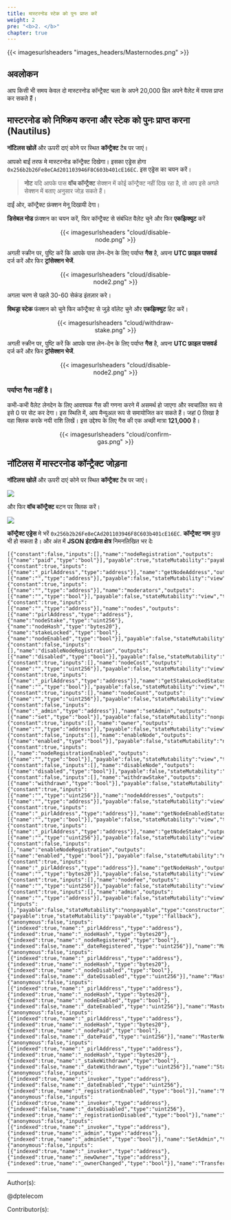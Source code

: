 ```yaml
---
title: मास्टरनोड स्टेक को पुनः प्राप्त करें
weight: 2
pre: "<b>2. </b>"
chapter: true
---
```


{{< imagesurlsheaders "images_headers/Masternodes.png" >}}

## अवलोकन

आप किसी भी समय केवल दो मास्टरनोड कॉन्ट्रैक्ट चला के अपने 20,000 प्रिल अपने वैलेट में वापस प्राप्त कर सकते हैं।

## मास्टरनोड को निष्क्रिय करना और स्टेक को पुनः प्राप्त करना (Nautilus)

**नॉटिलस खोलें** और ऊपरी दाएं कोने पर स्थित **कॉन्ट्रैक्ट** टैब पर जाएं।

आपको बाईं तरफ मे मास्टरनोड कॉन्ट्रैक्ट दिखेगा। इसका एड्रेस होगा `0x256b2b26Fe8eCAd201103946F8C603b401cE16EC`. इस एड्रेस का चयन करें।

> **नोट** यदि आपके पास **वॉच कॉन्ट्रैक्ट** सेक्शन में कोई कॉन्ट्रैक्ट नहीं दिख रहा है, तो आप इसे अगले सेक्शन में बताए अनुसार जोड़ सकते हैं।

दाईं ओर, कॉन्ट्रैक्ट फ़ंक्शन मेनू दिखायी देगा।

**डिसेबल नोड** फ़ंक्शन का चयन करें, फिर कॉन्ट्रैक्ट से संबंधित वैलेट चुने और फिर **एकझिक्युट** करें

<div align="center"><div style="width:55%;">{{< imagesurlsheaders "cloud/disable-node.png" >}}</div></div>

अगली स्क्रीन पर, पुष्टि करें कि आपके पास लेन-देन के लिए पर्याप्त **गैस** है, अपना **UTC फ़ाइल पासवर्ड** दर्ज करें और फिर **ट्रांसेक्शन भेजें**.

<div align="center"><div style="width:55%;">{{< imagesurlsheaders "cloud/disable-node2.png" >}}</div></div>

अगला चरण से पहले 30-60 सेकंड इंतज़ार करे।

**विथड्रा स्टेक** फंक्शन को चुने फिर कॉन्ट्रैक्ट से जुड़े वॉलेट चुने और **एकझिक्युट** हिट करें।

<div align="center"><div style="width:55%;">{{< imagesurlsheaders "cloud/withdraw-stake.png" >}}</div></div>

अगली स्क्रीन पर, पुष्टि करें कि आपके पास लेन-देन के लिए पर्याप्त **गैस** है, अपना **UTC फ़ाइल पासवर्ड** दर्ज करें और फिर **ट्रांसेक्शन भेजें**.

<div align="center"><div style="width:55%;">{{< imagesurlsheaders "cloud/disable-node2.png" >}}</div></div>

### पर्याप्त गैस नहीं है।

कभी-कभी वैलेट लेनदेन के लिए आवश्यक गैस की गणना करने में असमर्थ हो जाएगा और स्वचालित रूप से इसे 0 पर सेट कर देगा। इस स्थिति में, आप मैन्युअल रूप से समायोजित कर सकते हैं। जहां 0 लिखा है वहा क्लिक करके नयी राशि लिखें। इस उद्देश्य के लिए गैस की एक अच्छी मात्रा **121,000** है।

<div align="center"><div style="width:55%;">{{< imagesurlsheaders "cloud/confirm-gas.png" >}}</div></div>

## नॉटिलस में मास्टरनोड कॉन्ट्रैक्ट जोड़ना

**नॉटिलस खोलें** और ऊपरी दाएं कोने पर स्थित **कॉन्ट्रैक्ट** टैब पर जाएं।

![](https://cdn-images-1.medium.com/max/1600/0*OW_7W9P_u0k7ZdmZ.png)

और फिर **वॉच कॉन्ट्रैक्ट** बटन पर क्लिक करें।

![](https://cdn-images-1.medium.com/max/1600/0*wZbZlfAdjrUuhr53.png)

**कॉन्ट्रैक्ट एड्रेस** मे भरें `0x256b2b26Fe8eCAd201103946F8C603b401cE16EC`. **कॉन्ट्रैक्ट नाम** कुछ भी हो सकता है।  और अंत में  **JSON इंटरफ़ेस क्षेत्र** निमनलिखित भर देः

```
[{"constant":false,"inputs":[],"name":"nodeRegistration","outputs":[{"name":"paid","type":"bool"}],"payable":true,"stateMutability":"payable","type":"function"},{"constant":true,"inputs":[{"name":"_pirlAddress","type":"address"}],"name":"getNodeAddress","outputs":[{"name":"","type":"address"}],"payable":false,"stateMutability":"view","type":"function"},{"constant":true,"inputs":[{"name":"","type":"address"}],"name":"moderators","outputs":[{"name":"","type":"bool"}],"payable":false,"stateMutability":"view","type":"function"},{"constant":true,"inputs":[{"name":"","type":"address"}],"name":"nodes","outputs":[{"name":"pirlAddress","type":"address"},{"name":"nodeStake","type":"uint256"},{"name":"nodeHash","type":"bytes20"},{"name":"stakeLocked","type":"bool"},{"name":"nodeEnabled","type":"bool"}],"payable":false,"stateMutability":"view","type":"function"},{"constant":false,"inputs":[],"name":"disableNodeRegistration","outputs":[{"name":"disabled","type":"bool"}],"payable":false,"stateMutability":"nonpayable","type":"function"},{"constant":true,"inputs":[],"name":"nodeCost","outputs":[{"name":"","type":"uint256"}],"payable":false,"stateMutability":"view","type":"function"},{"constant":true,"inputs":[{"name":"_pirlAddress","type":"address"}],"name":"getStakeLockedStatus","outputs":[{"name":"","type":"bool"}],"payable":false,"stateMutability":"view","type":"function"},{"constant":true,"inputs":[],"name":"nodeCount","outputs":[{"name":"","type":"uint256"}],"payable":false,"stateMutability":"view","type":"function"},{"constant":false,"inputs":[{"name":"_admin","type":"address"}],"name":"setAdmin","outputs":[{"name":"set","type":"bool"}],"payable":false,"stateMutability":"nonpayable","type":"function"},{"constant":true,"inputs":[],"name":"owner","outputs":[{"name":"","type":"address"}],"payable":false,"stateMutability":"view","type":"function"},{"constant":false,"inputs":[],"name":"enableNode","outputs":[{"name":"enabled","type":"bool"}],"payable":false,"stateMutability":"nonpayable","type":"function"},{"constant":true,"inputs":[],"name":"nodeRegistrationEnabled","outputs":[{"name":"","type":"bool"}],"payable":false,"stateMutability":"view","type":"function"},{"constant":false,"inputs":[],"name":"disableNode","outputs":[{"name":"disabled","type":"bool"}],"payable":false,"stateMutability":"nonpayable","type":"function"},{"constant":false,"inputs":[],"name":"withdrawStake","outputs":[{"name":"withdrawn","type":"bool"}],"payable":false,"stateMutability":"nonpayable","type":"function"},{"constant":true,"inputs":[{"name":"","type":"uint256"}],"name":"nodeAddresses","outputs":[{"name":"","type":"address"}],"payable":false,"stateMutability":"view","type":"function"},{"constant":true,"inputs":[{"name":"_pirlAddress","type":"address"}],"name":"getNodeEnabledStatus","outputs":[{"name":"","type":"bool"}],"payable":false,"stateMutability":"view","type":"function"},{"constant":true,"inputs":[{"name":"_pirlAddress","type":"address"}],"name":"getNodeStake","outputs":[{"name":"","type":"uint256"}],"payable":false,"stateMutability":"view","type":"function"},{"constant":false,"inputs":[],"name":"enableNodeRegistration","outputs":[{"name":"enabled","type":"bool"}],"payable":false,"stateMutability":"nonpayable","type":"function"},{"constant":true,"inputs":[{"name":"_pirlAddress","type":"address"}],"name":"getNodeHash","outputs":[{"name":"","type":"bytes20"}],"payable":false,"stateMutability":"view","type":"function"},{"constant":true,"inputs":[],"name":"nodeFee","outputs":[{"name":"","type":"uint256"}],"payable":false,"stateMutability":"view","type":"function"},{"constant":true,"inputs":[],"name":"admin","outputs":[{"name":"","type":"address"}],"payable":false,"stateMutability":"view","type":"function"},{"inputs":[],"payable":false,"stateMutability":"nonpayable","type":"constructor"},{"payable":true,"stateMutability":"payable","type":"fallback"},{"anonymous":false,"inputs":[{"indexed":true,"name":"_pirlAddress","type":"address"},{"indexed":true,"name":"_nodeHash","type":"bytes20"},{"indexed":true,"name":"_nodeRegistered","type":"bool"},{"indexed":false,"name":"_dateRegistered","type":"uint256"}],"name":"MasterNodeRegistered","type":"event"},{"anonymous":false,"inputs":[{"indexed":true,"name":"_pirlAddress","type":"address"},{"indexed":true,"name":"_nodeHash","type":"bytes20"},{"indexed":true,"name":"_nodeDisabled","type":"bool"},{"indexed":false,"name":"_dateDisabled","type":"uint256"}],"name":"MasterNodeDisabled","type":"event"},{"anonymous":false,"inputs":[{"indexed":true,"name":"_pirlAddress","type":"address"},{"indexed":true,"name":"_nodeHash","type":"bytes20"},{"indexed":true,"name":"_nodeEnabled","type":"bool"},{"indexed":false,"name":"_dateEnabled","type":"uint256"}],"name":"MasterNodeEnabled","type":"event"},{"anonymous":false,"inputs":[{"indexed":true,"name":"_pirlAddress","type":"address"},{"indexed":true,"name":"_nodeHash","type":"bytes20"},{"indexed":true,"name":"_nodePaid","type":"bool"},{"indexed":false,"name":"_datePaid","type":"uint256"}],"name":"MasterNodeRewarded","type":"event"},{"anonymous":false,"inputs":[{"indexed":true,"name":"_pirlAddress","type":"address"},{"indexed":true,"name":"_nodeHash","type":"bytes20"},{"indexed":true,"name":"_stakeWithdrawn","type":"bool"},{"indexed":false,"name":"_dateWithdrawn","type":"uint256"}],"name":"StakeWithdrawn","type":"event"},{"anonymous":false,"inputs":[{"indexed":true,"name":"_invoker","type":"address"},{"indexed":false,"name":"_dateEnabled","type":"uint256"},{"indexed":true,"name":"_registrationEnabled","type":"bool"}],"name":"MasterNodeRegistrationEnabled","type":"event"},{"anonymous":false,"inputs":[{"indexed":true,"name":"_invoker","type":"address"},{"indexed":false,"name":"_dateDisabled","type":"uint256"},{"indexed":true,"name":"_registrationDisabled","type":"bool"}],"name":"MasterNodeRegistrationDisabled","type":"event"},{"anonymous":false,"inputs":[{"indexed":true,"name":"_invoker","type":"address"},{"indexed":true,"name":"_admin","type":"address"},{"indexed":true,"name":"_adminSet","type":"bool"}],"name":"SetAdmin","type":"event"},{"anonymous":false,"inputs":[{"indexed":true,"name":"_invoker","type":"address"},{"indexed":true,"name":"_newOwner","type":"address"},{"indexed":true,"name":"_ownerChanged","type":"bool"}],"name":"TransferOwnership","type":"event"}]

```

---
Author(s):

@dptelecom

Contributor(s):
